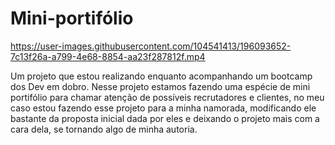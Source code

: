 # Mini-portifólio


https://user-images.githubusercontent.com/104541413/196093652-7c13f26a-a799-4e68-8854-aa23f287812f.mp4



Um projeto que estou realizando enquanto acompanhando um bootcamp dos Dev em dobro.
Nesse projeto estamos fazendo uma espécie de mini portifólio para chamar atenção de possíveis recrutadores e clientes, no meu caso estou fazendo esse projeto para a
minha namorada, modificando ele bastante da proposta inicial dada por eles e deixando o projeto mais com a cara dela, se tornando algo de minha autoria.
